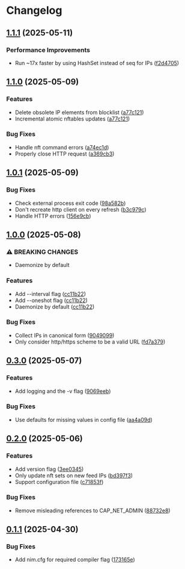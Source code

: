 # Changelog

## [1.1.1](https://github.com/cycneuramus/deceptimeed/compare/v1.1.0...v1.1.1) (2025-05-11)


### Performance Improvements

* Run ~17x faster by using HashSet instead of seq for IPs ([f2d4705](https://github.com/cycneuramus/deceptimeed/commit/f2d4705203d08af324828007fff838ea3f64593a))

## [1.1.0](https://github.com/cycneuramus/deceptimeed/compare/v1.0.1...v1.1.0) (2025-05-09)


### Features

* Delete obsolete IP elements from blocklist ([a77c121](https://github.com/cycneuramus/deceptimeed/commit/a77c121bbdcfa5fe95d9e837883bc5efc6d129b6))
* Incremental atomic nftables updates ([a77c121](https://github.com/cycneuramus/deceptimeed/commit/a77c121bbdcfa5fe95d9e837883bc5efc6d129b6))


### Bug Fixes

* Handle nft command errors ([a74ec1d](https://github.com/cycneuramus/deceptimeed/commit/a74ec1d5d8b4837592a3fdeee15a70d13ee7ceba))
* Properly close HTTP request ([a369cb3](https://github.com/cycneuramus/deceptimeed/commit/a369cb306ac39552ffa999ae6906907bbc0f2e8e))

## [1.0.1](https://github.com/cycneuramus/deceptimeed/compare/v1.0.0...v1.0.1) (2025-05-09)


### Bug Fixes

* Check external process exit code ([98a582b](https://github.com/cycneuramus/deceptimeed/commit/98a582b3eb0739b8918b86275f0b0edc306ad03c))
* Don't recreate http client on every refresh ([b3c979c](https://github.com/cycneuramus/deceptimeed/commit/b3c979c2fea293e830825b6d0eadb9ddb519ded0))
* Handle HTTP errors ([156e9cb](https://github.com/cycneuramus/deceptimeed/commit/156e9cbde81dae6816f416be2c36b184bb0ff5e9))

## [1.0.0](https://github.com/cycneuramus/deceptimeed/compare/v0.3.0...v1.0.0) (2025-05-08)


### ⚠ BREAKING CHANGES

* Daemonize by default

### Features

* Add --interval flag ([cc11b22](https://github.com/cycneuramus/deceptimeed/commit/cc11b22cdabbcbb5c9acb497f61cf2f2dba9d01d))
* Add --oneshot flag ([cc11b22](https://github.com/cycneuramus/deceptimeed/commit/cc11b22cdabbcbb5c9acb497f61cf2f2dba9d01d))
* Daemonize by default ([cc11b22](https://github.com/cycneuramus/deceptimeed/commit/cc11b22cdabbcbb5c9acb497f61cf2f2dba9d01d))


### Bug Fixes

* Collect IPs in canonical form ([9049099](https://github.com/cycneuramus/deceptimeed/commit/9049099dbf3cb5cb3ffe995cafe33e3044562c5b))
* Only consider http/https scheme to be a valid URL ([fd7a379](https://github.com/cycneuramus/deceptimeed/commit/fd7a37926a2a6bc9191c97f4ea23ef711f86dcc9))

## [0.3.0](https://github.com/cycneuramus/deceptimeed/compare/v0.2.0...v0.3.0) (2025-05-07)


### Features

* Add logging and the -v flag ([9069eeb](https://github.com/cycneuramus/deceptimeed/commit/9069eebf39c2593071d3d367d7aec3bad9a477b2))


### Bug Fixes

* Use defaults for missing values in config file ([aa4a09d](https://github.com/cycneuramus/deceptimeed/commit/aa4a09d746898c09c5d329b683f4be9c60e744ca))

## [0.2.0](https://github.com/cycneuramus/deceptimeed/compare/v0.1.1...v0.2.0) (2025-05-06)


### Features

* Add version flag ([3ee0345](https://github.com/cycneuramus/deceptimeed/commit/3ee0345ad817b976595639c60a3131057bc91561))
* Only update nft sets on new feed IPs ([bd397f3](https://github.com/cycneuramus/deceptimeed/commit/bd397f35800c02926f62d3d680ab7e00b77fe771))
* Support configuration file ([c71853f](https://github.com/cycneuramus/deceptimeed/commit/c71853f8aa0ab55e5f9a809bf7dbb61b2554e2a8))


### Bug Fixes

* Remove misleading references to CAP_NET_ADMIN ([88732e8](https://github.com/cycneuramus/deceptimeed/commit/88732e8a34755086ce32f82408c5d03a6a1b58c6))

## [0.1.1](https://github.com/cycneuramus/deceptimeed/compare/v0.1.0...v0.1.1) (2025-04-30)


### Bug Fixes

* Add nim.cfg for required compiler flag ([173165e](https://github.com/cycneuramus/deceptimeed/commit/173165e2bd885f7461a2c9f38dc8054b836b35a8))
